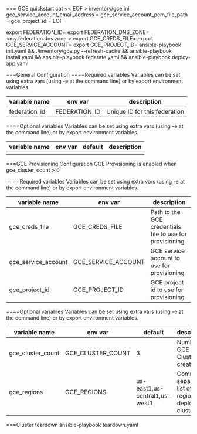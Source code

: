 === GCE quickstart
cat << EOF > inventory/gce.ini
gce_service_account_email_address = <service account email address>
gce_service_account_pem_file_path = <path to service account pem file>
gce_project_id = <gce project id>
EOF

export FEDERATION_ID=<my federation id>
export FEDERATION_DNS_ZONE=<my.federation.dns.zone >
export GCE_CREDS_FILE=<path to gce credentials json file>
export GCE_SERVICE_ACCOUNT=<gce service account>
export GCE_PROJECT_ID=<gce project id>
ansible-playbook init.yaml && ./inventory/gce.py --refresh-cache && ansible-playbook install.yaml && ansible-playbook federate.yaml && ansible-playbook deploy-app.yaml 

===General Configuration
====Required variables
Variables can be set using extra vars (using -e at the command line) or by export environment variables.

| variable name | env var | description |
|---------------|---------|-------------|
| federation_id | FEDERATION_ID | Unique ID for this federation |

====Optional variables
Variables can be set using extra vars (using -e at the command line) or by export environment variables.

| variable name | env var | default | description |
|---------------|---------|---------|-------------|
|               |         |         |             |

===GCE Provisioning Configuration
GCE Provisioning is enabled when gce_cluster_count > 0

====Required variables
Variables can be set using extra vars (using -e at the command line) or by export environment variables.

| variable name | env var | description |
|---------------|---------|-------------|
| gce_creds_file | GCE_CREDS_FILE | Path to the GCE credentials file to use for provisioning |
| gce_service_account | GCE_SERVICE_ACCOUNT | GCE service account to use for provisioning |
| gce_project_id | GCE_PROJECT_ID | GCE project id to use for provisioning |

====Optional variables
Variables can be set using extra vars (using -e at the command line) or by export environment variables.

| variable name | env var | default | description |
|---------------|---------|---------|-------------|
| gce_cluster_count | GCE_CLUSTER_COUNT | 3 | Number of GCE Clusters to create |
| gce_regions | GCE_REGIONS | us-east1,us-central1,us-west1 | Comma separated list of regions to deploy clusters to |

===Cluster teardown
ansible-playbook teardown.yaml
